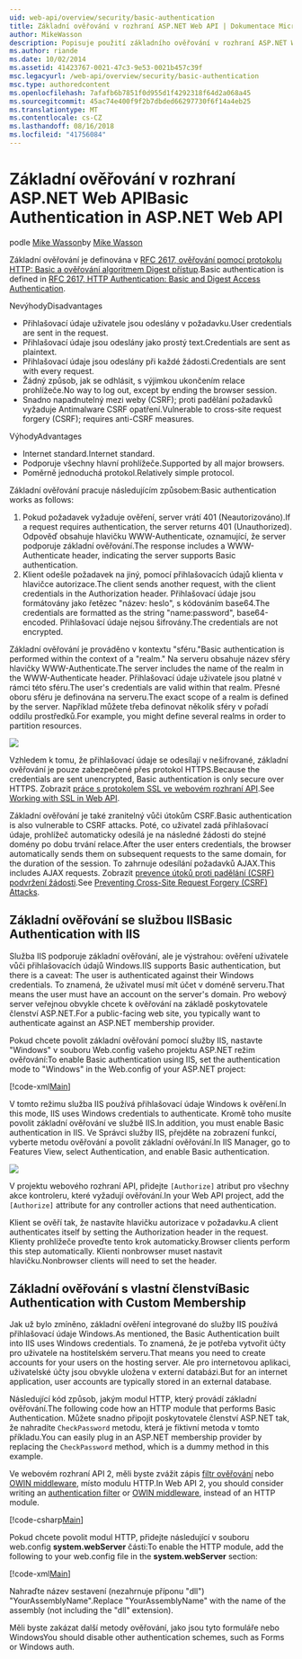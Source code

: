 ```yaml
---
uid: web-api/overview/security/basic-authentication
title: Základní ověřování v rozhraní ASP.NET Web API | Dokumentace Microsoftu
author: MikeWasson
description: Popisuje použití základního ověřování v rozhraní ASP.NET Web API.
ms.author: riande
ms.date: 10/02/2014
ms.assetid: 41423767-0021-47c3-9e53-0021b457c39f
msc.legacyurl: /web-api/overview/security/basic-authentication
msc.type: authoredcontent
ms.openlocfilehash: 7afafb6b7851f0d955d1f4292318f64d2a068a45
ms.sourcegitcommit: 45ac74e400f9f2b7dbded66297730f6f14a4eb25
ms.translationtype: MT
ms.contentlocale: cs-CZ
ms.lasthandoff: 08/16/2018
ms.locfileid: "41756084"
---
```

<a name="basic-authentication-in-aspnet-web-api"></a><span data-ttu-id="cfaaf-103">Základní ověřování v rozhraní ASP.NET Web API</span><span class="sxs-lookup"><span data-stu-id="cfaaf-103">Basic Authentication in ASP.NET Web API</span></span>
====================
<span data-ttu-id="cfaaf-104">podle [Mike Wasson](https://github.com/MikeWasson)</span><span class="sxs-lookup"><span data-stu-id="cfaaf-104">by [Mike Wasson](https://github.com/MikeWasson)</span></span>

<span data-ttu-id="cfaaf-105">Základní ověřování je definována v [RFC 2617, ověřování pomocí protokolu HTTP: Basic a ověřování algoritmem Digest přístup](http://www.ietf.org/rfc/rfc2617.txt).</span><span class="sxs-lookup"><span data-stu-id="cfaaf-105">Basic authentication is defined in [RFC 2617, HTTP Authentication: Basic and Digest Access Authentication](http://www.ietf.org/rfc/rfc2617.txt).</span></span>

<span data-ttu-id="cfaaf-106">Nevýhody</span><span class="sxs-lookup"><span data-stu-id="cfaaf-106">Disadvantages</span></span>

- <span data-ttu-id="cfaaf-107">Přihlašovací údaje uživatele jsou odeslány v požadavku.</span><span class="sxs-lookup"><span data-stu-id="cfaaf-107">User credentials are sent in the request.</span></span>
- <span data-ttu-id="cfaaf-108">Přihlašovací údaje jsou odeslány jako prostý text.</span><span class="sxs-lookup"><span data-stu-id="cfaaf-108">Credentials are sent as plaintext.</span></span>
- <span data-ttu-id="cfaaf-109">Přihlašovací údaje jsou odeslány při každé žádosti.</span><span class="sxs-lookup"><span data-stu-id="cfaaf-109">Credentials are sent with every request.</span></span>
- <span data-ttu-id="cfaaf-110">Žádný způsob, jak se odhlásit, s výjimkou ukončením relace prohlížeče.</span><span class="sxs-lookup"><span data-stu-id="cfaaf-110">No way to log out, except by ending the browser session.</span></span>
- <span data-ttu-id="cfaaf-111">Snadno napadnutelný mezi weby (CSRF); proti padělání požadavků vyžaduje Antimalware CSRF opatření.</span><span class="sxs-lookup"><span data-stu-id="cfaaf-111">Vulnerable to cross-site request forgery (CSRF); requires anti-CSRF measures.</span></span>

<span data-ttu-id="cfaaf-112">Výhody</span><span class="sxs-lookup"><span data-stu-id="cfaaf-112">Advantages</span></span>

- <span data-ttu-id="cfaaf-113">Internet standard.</span><span class="sxs-lookup"><span data-stu-id="cfaaf-113">Internet standard.</span></span>
- <span data-ttu-id="cfaaf-114">Podporuje všechny hlavní prohlížeče.</span><span class="sxs-lookup"><span data-stu-id="cfaaf-114">Supported by all major browsers.</span></span>
- <span data-ttu-id="cfaaf-115">Poměrně jednoduchá protokol.</span><span class="sxs-lookup"><span data-stu-id="cfaaf-115">Relatively simple protocol.</span></span>

<span data-ttu-id="cfaaf-116">Základní ověřování pracuje následujícím způsobem:</span><span class="sxs-lookup"><span data-stu-id="cfaaf-116">Basic authentication works as follows:</span></span>

1. <span data-ttu-id="cfaaf-117">Pokud požadavek vyžaduje ověření, server vrátí 401 (Neautorizováno).</span><span class="sxs-lookup"><span data-stu-id="cfaaf-117">If a request requires authentication, the server returns 401 (Unauthorized).</span></span> <span data-ttu-id="cfaaf-118">Odpověď obsahuje hlavičku WWW-Authenticate, oznamující, že server podporuje základní ověřování.</span><span class="sxs-lookup"><span data-stu-id="cfaaf-118">The response includes a WWW-Authenticate header, indicating the server supports Basic authentication.</span></span>
2. <span data-ttu-id="cfaaf-119">Klient odešle požadavek na jiný, pomocí přihlašovacích údajů klienta v hlavičce autorizace.</span><span class="sxs-lookup"><span data-stu-id="cfaaf-119">The client sends another request, with the client credentials in the Authorization header.</span></span> <span data-ttu-id="cfaaf-120">Přihlašovací údaje jsou formátovány jako řetězec "název: heslo", s kódováním base64.</span><span class="sxs-lookup"><span data-stu-id="cfaaf-120">The credentials are formatted as the string "name:password", base64-encoded.</span></span> <span data-ttu-id="cfaaf-121">Přihlašovací údaje nejsou šifrovány.</span><span class="sxs-lookup"><span data-stu-id="cfaaf-121">The credentials are not encrypted.</span></span>

<span data-ttu-id="cfaaf-122">Základní ověřování je prováděno v kontextu "sféru."</span><span class="sxs-lookup"><span data-stu-id="cfaaf-122">Basic authentication is performed within the context of a "realm."</span></span> <span data-ttu-id="cfaaf-123">Na serveru obsahuje název sféry hlavičky WWW-Authenticate.</span><span class="sxs-lookup"><span data-stu-id="cfaaf-123">The server includes the name of the realm in the WWW-Authenticate header.</span></span> <span data-ttu-id="cfaaf-124">Přihlašovací údaje uživatele jsou platné v rámci této sféru.</span><span class="sxs-lookup"><span data-stu-id="cfaaf-124">The user's credentials are valid within that realm.</span></span> <span data-ttu-id="cfaaf-125">Přesné oboru sféru je definována na serveru.</span><span class="sxs-lookup"><span data-stu-id="cfaaf-125">The exact scope of a realm is defined by the server.</span></span> <span data-ttu-id="cfaaf-126">Například můžete třeba definovat několik sféry v pořadí oddílu prostředků.</span><span class="sxs-lookup"><span data-stu-id="cfaaf-126">For example, you might define several realms in order to partition resources.</span></span>

![](basic-authentication/_static/image1.png)

<span data-ttu-id="cfaaf-127">Vzhledem k tomu, že přihlašovací údaje se odesílají v nešifrované, základní ověřování je pouze zabezpečené přes protokol HTTPS.</span><span class="sxs-lookup"><span data-stu-id="cfaaf-127">Because the credentials are sent unencrypted, Basic authentication is only secure over HTTPS.</span></span> <span data-ttu-id="cfaaf-128">Zobrazit [práce s protokolem SSL ve webovém rozhraní API](working-with-ssl-in-web-api.md).</span><span class="sxs-lookup"><span data-stu-id="cfaaf-128">See [Working with SSL in Web API](working-with-ssl-in-web-api.md).</span></span>

<span data-ttu-id="cfaaf-129">Základní ověřování je také zranitelný vůči útokům CSRF.</span><span class="sxs-lookup"><span data-stu-id="cfaaf-129">Basic authentication is also vulnerable to CSRF attacks.</span></span> <span data-ttu-id="cfaaf-130">Poté, co uživatel zadá přihlašovací údaje, prohlížeč automaticky odesílá je na následné žádosti do stejné domény po dobu trvání relace.</span><span class="sxs-lookup"><span data-stu-id="cfaaf-130">After the user enters credentials, the browser automatically sends them on subsequent requests to the same domain, for the duration of the session.</span></span> <span data-ttu-id="cfaaf-131">To zahrnuje odesílání požadavků AJAX.</span><span class="sxs-lookup"><span data-stu-id="cfaaf-131">This includes AJAX requests.</span></span> <span data-ttu-id="cfaaf-132">Zobrazit [prevence útoků proti padělání (CSRF) podvržení žádosti](preventing-cross-site-request-forgery-csrf-attacks.md).</span><span class="sxs-lookup"><span data-stu-id="cfaaf-132">See [Preventing Cross-Site Request Forgery (CSRF) Attacks](preventing-cross-site-request-forgery-csrf-attacks.md).</span></span>

## <a name="basic-authentication-with-iis"></a><span data-ttu-id="cfaaf-133">Základní ověřování se službou IIS</span><span class="sxs-lookup"><span data-stu-id="cfaaf-133">Basic Authentication with IIS</span></span>

<span data-ttu-id="cfaaf-134">Služba IIS podporuje základní ověřování, ale je výstrahou: ověření uživatele vůči přihlašovacích údajů Windows.</span><span class="sxs-lookup"><span data-stu-id="cfaaf-134">IIS supports Basic authentication, but there is a caveat: The user is authenticated against their Windows credentials.</span></span> <span data-ttu-id="cfaaf-135">To znamená, že uživatel musí mít účet v doméně serveru.</span><span class="sxs-lookup"><span data-stu-id="cfaaf-135">That means the user must have an account on the server's domain.</span></span> <span data-ttu-id="cfaaf-136">Pro webový server veřejnou obvykle chcete k ověřování na základě poskytovatele členství ASP.NET.</span><span class="sxs-lookup"><span data-stu-id="cfaaf-136">For a public-facing web site, you typically want to authenticate against an ASP.NET membership provider.</span></span>

<span data-ttu-id="cfaaf-137">Pokud chcete povolit základní ověřování pomocí služby IIS, nastavte "Windows" v souboru Web.config vašeho projektu ASP.NET režim ověřování:</span><span class="sxs-lookup"><span data-stu-id="cfaaf-137">To enable Basic authentication using IIS, set the authentication mode to "Windows" in the Web.config of your ASP.NET project:</span></span>

[!code-xml[Main](basic-authentication/samples/sample1.xml)]

<span data-ttu-id="cfaaf-138">V tomto režimu služba IIS používá přihlašovací údaje Windows k ověření.</span><span class="sxs-lookup"><span data-stu-id="cfaaf-138">In this mode, IIS uses Windows credentials to authenticate.</span></span> <span data-ttu-id="cfaaf-139">Kromě toho musíte povolit základní ověřování ve službě IIS.</span><span class="sxs-lookup"><span data-stu-id="cfaaf-139">In addition, you must enable Basic authentication in IIS.</span></span> <span data-ttu-id="cfaaf-140">Ve Správci služby IIS, přejděte na zobrazení funkcí, vyberte metodu ověřování a povolit základní ověřování.</span><span class="sxs-lookup"><span data-stu-id="cfaaf-140">In IIS Manager, go to Features View, select Authentication, and enable Basic authentication.</span></span>

![](basic-authentication/_static/image2.png)

<span data-ttu-id="cfaaf-141">V projektu webového rozhraní API, přidejte `[Authorize]` atribut pro všechny akce kontroleru, které vyžadují ověřování.</span><span class="sxs-lookup"><span data-stu-id="cfaaf-141">In your Web API project, add the `[Authorize]` attribute for any controller actions that need authentication.</span></span>

<span data-ttu-id="cfaaf-142">Klient se ověří tak, že nastavíte hlavičku autorizace v požadavku.</span><span class="sxs-lookup"><span data-stu-id="cfaaf-142">A client authenticates itself by setting the Authorization header in the request.</span></span> <span data-ttu-id="cfaaf-143">Klienty prohlížeče proveďte tento krok automaticky.</span><span class="sxs-lookup"><span data-stu-id="cfaaf-143">Browser clients perform this step automatically.</span></span> <span data-ttu-id="cfaaf-144">Klienti nonbrowser muset nastavit hlavičku.</span><span class="sxs-lookup"><span data-stu-id="cfaaf-144">Nonbrowser clients will need to set the header.</span></span>

## <a name="basic-authentication-with-custom-membership"></a><span data-ttu-id="cfaaf-145">Základní ověřování s vlastní členství</span><span class="sxs-lookup"><span data-stu-id="cfaaf-145">Basic Authentication with Custom Membership</span></span>

<span data-ttu-id="cfaaf-146">Jak už bylo zmíněno, základní ověření integrované do služby IIS používá přihlašovací údaje Windows.</span><span class="sxs-lookup"><span data-stu-id="cfaaf-146">As mentioned, the Basic Authentication built into IIS uses Windows credentials.</span></span> <span data-ttu-id="cfaaf-147">To znamená, že je potřeba vytvořit účty pro uživatele na hostitelském serveru.</span><span class="sxs-lookup"><span data-stu-id="cfaaf-147">That means you need to create accounts for your users on the hosting server.</span></span> <span data-ttu-id="cfaaf-148">Ale pro internetovou aplikaci, uživatelské účty jsou obvykle uložena v externí databázi.</span><span class="sxs-lookup"><span data-stu-id="cfaaf-148">But for an internet application, user accounts are typically stored in an external database.</span></span>

<span data-ttu-id="cfaaf-149">Následující kód způsob, jakým modul HTTP, který provádí základní ověřování.</span><span class="sxs-lookup"><span data-stu-id="cfaaf-149">The following code how an HTTP module that performs Basic Authentication.</span></span> <span data-ttu-id="cfaaf-150">Můžete snadno připojit poskytovatele členství ASP.NET tak, že nahradíte `CheckPassword` metodu, která je fiktivní metoda v tomto příkladu.</span><span class="sxs-lookup"><span data-stu-id="cfaaf-150">You can easily plug in an ASP.NET membership provider by replacing the `CheckPassword` method, which is a dummy method in this example.</span></span>

<span data-ttu-id="cfaaf-151">Ve webovém rozhraní API 2, měli byste zvážit zápis [filtr ověřování](authentication-filters.md) nebo [OWIN middleware](../../../aspnet/overview/owin-and-katana/index.md), místo modulu HTTP.</span><span class="sxs-lookup"><span data-stu-id="cfaaf-151">In Web API 2, you should consider writing an [authentication filter](authentication-filters.md) or [OWIN middleware](../../../aspnet/overview/owin-and-katana/index.md), instead of an HTTP module.</span></span>

[!code-csharp[Main](basic-authentication/samples/sample2.cs)]

<span data-ttu-id="cfaaf-152">Pokud chcete povolit modul HTTP, přidejte následující v souboru web.config **system.webServer** části:</span><span class="sxs-lookup"><span data-stu-id="cfaaf-152">To enable the HTTP module, add the following to your web.config file in the **system.webServer** section:</span></span>

[!code-xml[Main](basic-authentication/samples/sample3.xml?highlight=4)]

<span data-ttu-id="cfaaf-153">Nahraďte název sestavení (nezahrnuje příponu "dll") "YourAssemblyName".</span><span class="sxs-lookup"><span data-stu-id="cfaaf-153">Replace "YourAssemblyName" with the name of the assembly (not including the "dll" extension).</span></span>

<span data-ttu-id="cfaaf-154">Měli byste zakázat další metody ověřování, jako jsou tyto formuláře nebo Windows</span><span class="sxs-lookup"><span data-stu-id="cfaaf-154">You should disable other authentication schemes, such as Forms or Windows auth.</span></span>
